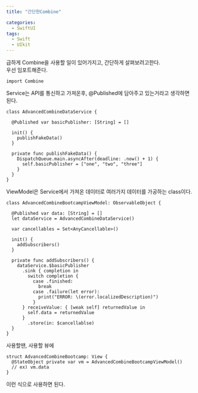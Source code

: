 ```yaml
---
title: "간단한Combine"

categories:
  - SwiftUI
tags:
  - Swift 
  - UIkit
---
```

급하게 Combine을 사용할 일이 있어가지고, 간단하게 살펴보려고한다.  
우선 임포트해준다.  
~~~
import Combine
~~~

Service는 API를 통신하고 가져온후, @Published에 담아주고 있는거라고 생각하면 된다.  

~~~
class AdvancedCombineDataService {

  @Published var basicPublisher: [String] = []

  init() {
    publishFakeData()
  }

  private func publishFakeData() {
    DispatchQueue.main.asyncAfter(deadline: .now() + 1) {
      self.basicPublisher = ["one", "two", "three"]
    }
  }
}
~~~

ViewModel은 Service에서 가져온 데이터로 여러가지 데이터를 가공하는 class이다.  

~~~
class AdvancedCombineBootcampViewModel: ObservableObject {

  @Published var data: [String] = []
  let dataService = AdvancedCombineDataService()

  var cancellables = Set<AnyCancellable>()

  init() {
    addSubscribers()
  }

  private func addSubscribers() {
    dataService.$basicPublisher
      .sink { completion in
        switch completion {
          case .finished:
            break
          case .failure(let error):
            print("ERROR: \(error.localizedDescription)")
          }
      } receiveValue: { [weak self] returnedValue in
        self.data = returnedValue
      }
        .store(in: $cancellablse)
  }
}
~~~
사용할땐, 사용할 뷰에

~~~
struct AdvancedCombineBootcamp: View {
  @StateObject private var vm = AdvancedCombineBootcampViewModel()
  // ex) vm.data
}
~~~
이런 식으로 사용하면 된다.